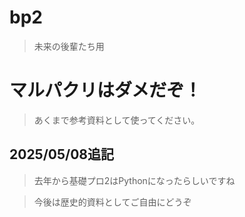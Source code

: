 # bp2
> 未来の後輩たち用

<h1>マルパクリはダメだぞ！</h1>
  
> あくまで参考資料として使ってください。

<h2>2025/05/08追記</h2>

> 去年から基礎プロ2はPythonになったらしいですね

> 今後は歴史的資料としてご自由にどうぞ
